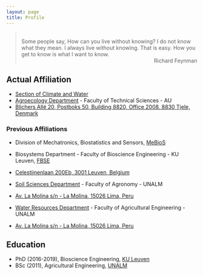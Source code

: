 ```yaml
---
layout: page
title: Profile
---
```

> <br/>
> Some people say, How can you live without knowing? I do not know what they mean. I always live without knowing. That is easy. How you get to know is what I want to know.
> <div style="text-align: right"> Richard Feynman </div>

## Actual Affiliation
* [Section of Climate and Water](https://agro.au.dk/en/research/research-sections/climate-and-water/)
* [Agroecology Department](https://agro.au.dk/en/) - Faculty of Technical Sciences - AU
* [Blichers Allé 20, Postboks 50, Building 8820, Office 2008, 8830 Tjele, Denmark](https://agro.au.dk/en/about-the-department/contact-agroecology/)

### Previous Affiliations
* Division of Mechatronics, Biostatistics and Sensors, [MeBioS](http://www.biw.kuleuven.be/biosyst/mebios)
* Biosystems Department - Faculty of Bioscience Engineering - KU Leuven, [FBSE](https://www.biw.kuleuven.be/english)
* [Celestijnenlaan 200Eb, 3001 Leuven, Belgium](https://www.kuleuven.be/maps/kaart?lat=50.863703799999996&lng=4.6757264&zoom=18&layer=mpq&labels=undefined&building=493-12)
    
* [Soil Sciences Department](http://www.lamolina.edu.pe/agronomia/portal/index.php/dpto-suelos/) - Faculty of Agronomy - UNALM
* [Av. La Molina s/n - La Molina, 15026 Lima, Peru](http://www.lamolina.edu.pe/agronomia/portal/index.php/contact-us/)
    
* [Water Resources Department](http://www.lamolina.edu.pe/facultad/agricola/recursos.htm) - Faculty of Agricultural Engineering - UNALM
* [Av. La Molina s/n - La Molina, 15026 Lima, Peru](https://www.google.com/maps/place/La+Molina+15024,+Peru/@-12.0827427,-76.9474143,2916m/data=!3m1!1e3!4m8!1m2!2m1!1sUNALM!3m4!1s0x9105c71de6ce7161:0xf6695c3872000465!8m2!3d-12.0828754!4d-76.9455815)

## Education
* PhD (2016-2019), Bioscience Engineering, [KU Leuven](https://www.kuleuven.be/kuleuven/)
* BSc (2011), Agricultural Engineering, [UNALM](http://www.lamolina.edu.pe/portada/)
